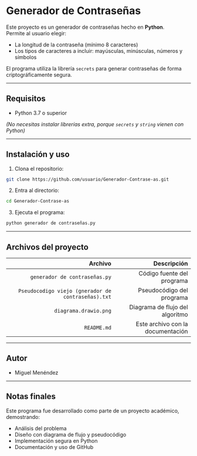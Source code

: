 

#  Generador de Contraseñas 

Este proyecto es un generador de contraseñas hecho en **Python**.  
Permite al usuario elegir:
- La longitud de la contraseña (mínimo 8 caracteres)
- Los tipos de caracteres a incluir: mayúsculas, minúsculas, números y símbolos

El programa utiliza la librería `secrets` para generar contraseñas de forma criptográficamente segura.

---

##  Requisitos

- Python 3.7 o superior

*(No necesitas instalar librerías extra, porque `secrets` y `string` vienen con Python)*

---

##  Instalación y uso

1. Clona el repositorio:
```bash
git clone https://github.com/usuario/Generador-Contrase-as.git
```

2. Entra al directorio:
```bash
cd Generador-Contrase-as
```

3. Ejecuta el programa:
```bash
python generador de contraseñas.py
```

---

##  Archivos del proyecto

| Archivo                                                 | Descripción                                              |
|--------------------------------------------------------:|---------------------------------------------------------:|
| `generador de contraseñas.py`                           | Código fuente del programa                               |
| `Pseudocodigo viejo (gnerador de contraseñas).txt`      | Pseudocódigo del programa                                |
| `diagrama.drawio.png`                                   | Diagrama de flujo del algoritmo                          |
| `README.md`                                             | Este archivo con la documentación                        |

---


##  Autor

- Miguel Menéndez

---

##  Notas finales

Este programa fue desarrollado como parte de un proyecto académico, demostrando:
- Análisis del problema
- Diseño con diagrama de flujo y pseudocódigo
- Implementación segura en Python
- Documentación y uso de GitHub
